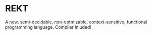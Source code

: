 # REKT
A new, semi-decidable, non-optmizable, context-sensitive, functional programming language. Compiler inluded!
